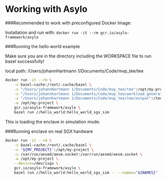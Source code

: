 # Working with Asylo

###Recommended to work with preconfigured Docker Image:

Installation and run with: `docker run -it --rm gcr.io/asylo-framework/asylo`

###Running the hello world example

Make sure you are in the directory including the WORKSPACE file to run bazel successfully!

local path: /Users/johannHartmann 1/Documents/Code/mvp_tee/tee

```bash
docker run -it --rm \
    -v bazel-cache:/root/.cache/bazel \
    -v "/Users/johannHartmann 1/Documents/Code/mvp_tee/tee":/opt/my-project \
    -v "/Users/johannhartmann 1/Documents/Code/mvp_tee/workload_generator/output":/wg/output \
    -v "/Users/johannhartmann 1/Documents/Code/mvp_tee/tee/output":/tee/output \
    -w /opt/my-project \
    gcr.io/asylo-framework/asylo \
    bazel run //hello_world:hello_world_sgx_sim
```

This is loading the enclave in simulation mode.

###Running enclave on real SGX hardware

```bash
docker run -it --rm \
    -v bazel-cache:/root/.cache/bazel \
    -v "${MY_PROJECT}":/opt/my-project \
    -v /var/run/aesmd/aesm.socket:/var/run/aesmd/aesm.socket \
    -w /opt/my-project \
    --device=/dev/isgx \
    gcr.io/asylo-framework/asylo \
    bazel run //hello_world:hello_world_sgx_sim -- --names="${NAMES}"
```
